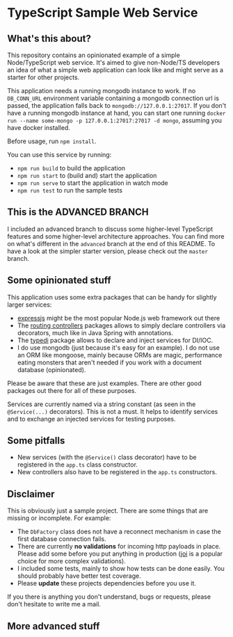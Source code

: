 # TypeScript Sample Web Service

## What's this about?

This repository contains an opinionated example of a simple Node/TypeScript web service. It's aimed to give non-Node/TS developers an idea of what a simple web application can look like and might serve as a starter for other projects.

This application needs a running mongodb instance to work. If no `DB_CONN_URL` environment variable containing a mongodb connection url is passed, the application falls back to `mongodb://127.0.0.1:27017`.
If you don't have a running mongodb instance at hand, you can start one running `docker run --name some-mongo -p 127.0.0.1:27017:27017 -d mongo`, assuming you have docker installed.

Before usage, run `npm install`.

You can use this service by running:

* `npm run build` to build the application
* `npm run start` to (build and) start the application
* `npm run serve` to start the application in watch mode
* `npm run test` to run the sample tests

## This is the ADVANCED BRANCH

I included an advanced branch to discuss some higher-level TypeScript features and some higher-level architecture approaches. 
You can find more on what's different in the `advanced` branch at the end of this README. To have a look at the simpler starter version, please check out the `master` branch.

## Some opinionated stuff

This application uses some extra packages that can be handy for slightly larger services:

* [expressjs](https://github.com/expressjs/express) might be the most popular Node.js web framework out there
* The [routing controllers](https://github.com/typestack/routing-controllers) packages allows to simply declare controllers via decorators, much like in Java Spring with annotations.
* The [typedi](https://github.com/typestack/typedi) package allows to declare and inject services for DI/IOC.
* I do use mongodb (just because it's easy for an example). I do not use an ORM like mongoose, mainly because ORMs are magic, performance eating monsters that aren't needed if you work with a document database (opinionated).

Please be aware that these are just examples. There are other good packages out there for all of these purposes.

Services are currently named via a string constant (as seen in the `@Service(...)` decorators). This is not a must. It helps to identify services and to exchange an injected services for testing purposes.

## Some pitfalls

* New services (with the `@Service()` class decorator) have to be registered in the `app.ts` class constructor.
* New controllers also have to be registered in the `app.ts` constructors.

## Disclaimer

This is obviously just a sample project. There are some things that are missing or incomplete. For example:

* The `DbFactory` class does not have a reconnect mechanism in case the first database connection fails.
* There are currently **no validations** for incoming http payloads in place. Please add some before you put anything in production ([joi](https://github.com/hapijs/joi) is a popular choice for more complex validations).
* I included some tests, mainly to show how tests can be done easily. You should probably have better test coverage.
* Please **update** these projects dependencies before you use it.

If you there is anything you don't understand, bugs or requests, please don't hesitate to write me a mail.

## More advanced stuff

